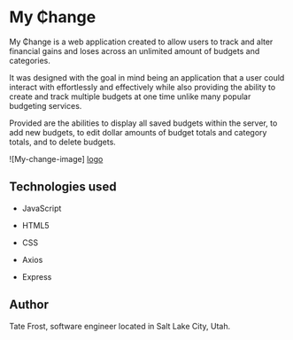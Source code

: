 # My ₵hange
My ₵hange is a web application created to allow users to track and alter financial gains and loses across an unlimited amount of budgets and categories. 

It was designed with the goal in mind being an application that a user could interact with effortlessly and effectively while also providing the ability to create and track multiple budgets at one time unlike many popular budgeting services.

Provided are the abilities to display all saved budgets within the server, to add new budgets, to edit dollar amounts of budget totals and category totals, and to delete budgets.

![My-change-image] [logo]

[logo]: https://github.com/tatefrost/my-change-image/my-change-photo.png

## Technologies used
* JavaScript

* HTML5

* CSS

* Axios

* Express

## Author
Tate Frost, software engineer located in Salt Lake City, Utah. 